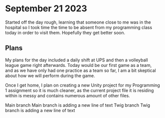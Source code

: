 # September 21 2023

Started off the day rough, learning that someone close to me was in the hospital so I took time the time to be absent from my programming class today in order to visit them.
Hopefully they get better soon.

## Plans 
My plans for the day included a daily shift at UPS and then a volleyball league game right afterwards. Today would be our first game as a team, and as we have only had one practice as
a team so far, I am a bit skeptical about how we will perform during the game. 

Once I get home, I plan on creating a new Unity project for my Programming 1 assignment so it is much cleaner, as the current project file it is residing within is
messy and contains numerous amount of other files.







Main branch
Main branch is adding a new line of text
Twig branch
Twig branch is adding a new line of text

